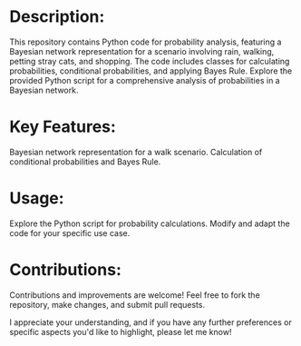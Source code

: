 # Description:
This repository contains Python code for probability analysis, featuring a Bayesian network representation for a scenario involving rain, walking, petting stray cats, and shopping. The code includes classes for calculating probabilities, conditional probabilities, and applying Bayes Rule. Explore the provided Python script for a comprehensive analysis of probabilities in a Bayesian network.

# Key Features:

Bayesian network representation for a walk scenario.
Calculation of conditional probabilities and Bayes Rule.

# Usage:
Explore the Python script for probability calculations.
Modify and adapt the code for your specific use case.

# Contributions:
Contributions and improvements are welcome! Feel free to fork the repository, make changes, and submit pull requests.

I appreciate your understanding, and if you have any further preferences or specific aspects you'd like to highlight, please let me know!





